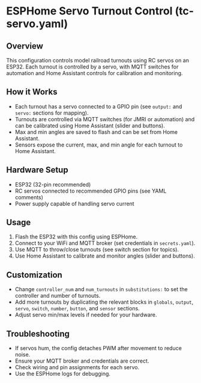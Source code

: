 # ESPHome Servo Turnout Control (tc-servo.yaml)

## Overview

This configuration controls model railroad turnouts using RC servos on an ESP32. Each turnout is controlled by a servo, with MQTT switches for automation and Home Assistant controls for calibration and monitoring.

## How it Works

- Each turnout has a servo connected to a GPIO pin (see `output:` and `servo:` sections for mapping).
- Turnouts are controlled via MQTT switches (for JMRI or automation) and can be calibrated using Home Assistant (slider and buttons).
- Max and min angles are saved to flash and can be set from Home Assistant.
- Sensors expose the current, max, and min angle for each turnout to Home Assistant.

## Hardware Setup

- ESP32 (32-pin recommended)
- RC servos connected to recommended GPIO pins (see YAML comments)
- Power supply capable of handling servo current

## Usage

1. Flash the ESP32 with this config using ESPHome.
2. Connect to your WiFi and MQTT broker (set credentials in `secrets.yaml`).
3. Use MQTT to throw/close turnouts (see switch section for topics).
4. Use Home Assistant to calibrate and monitor angles (slider and buttons).

## Customization

- Change `controller_num` and `num_turnouts` in `substitutions:` to set the controller and number of turnouts.
- Add more turnouts by duplicating the relevant blocks in `globals`, `output`, `servo`, `switch`, `number`, `button`, and `sensor` sections.
- Adjust servo min/max levels if needed for your hardware.

## Troubleshooting

- If servos hum, the config detaches PWM after movement to reduce noise.
- Ensure your MQTT broker and credentials are correct.
- Check wiring and pin assignments for each servo.
- Use the ESPHome logs for debugging.
